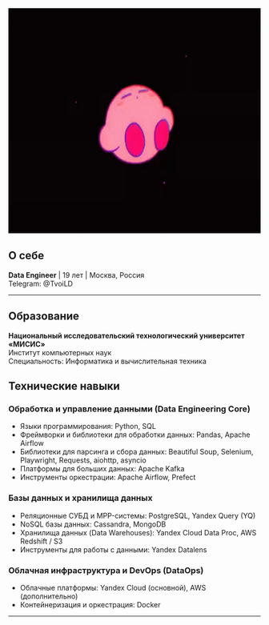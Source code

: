 <div align="center">
  <img src="Banner2.gif" width="900" height="450"/>
</div>



      
## О себе

**Data Engineer** | 19 лет | Москва, Россия  
Telegram: @TvoiLD

***

## Образование

**Национальный исследовательский технологический университет «МИСИС»**  
Институт компьютерных наук  
Специальность: Информатика и вычислительная техника  


## Технические навыки

### Обработка и управление данными (Data Engineering Core)
- Языки программирования: Python, SQL
- Фреймворки и библиотеки для обработки данных: Pandas, Apache Airflow
- Библиотеки для парсинга и сбора данных: Beautiful Soup, Selenium, Playwright, Requests, aiohttp, asyncio
- Платформы для больших данных: Apache Kafka
- Инструменты оркестрации: Apache Airflow, Prefect

### Базы данных и хранилища данных
- Реляционные СУБД и MPP-системы: PostgreSQL, Yandex Query (YQ)
- NoSQL базы данных: Cassandra, MongoDB
- Хранилища данных (Data Warehouses): Yandex Cloud Data Proc, AWS Redshift / S3
- Инструменты для работы с данными: Yandex Datalens

### Облачная инфраструктура и DevOps (DataOps)
- Облачные платформы: Yandex Cloud (основной), AWS (дополнительно)
- Контейнеризация и оркестрация: Docker

***
